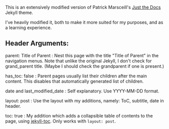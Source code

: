 
This is an extensively modified version of Patrick Marsceill's [Just the Docs](https://github.com/just-the-docs/just-the-docs) Jekyll theme.

I've heavily modified it, both to make it more suited for my purposes,
and as a learning experience.

## Header Arguments:

parent: Title of Parent
: Nest this page with the title "Title of Parent" in the navigation menus. Note that unlike the original Jekyll, I don't check for grand_parent title. (Maybe I should check the grandparent if one is present.)

has_toc: false
: Parent pages usually list their children after the main content. This disables that automatically generated list of children.

date and last_modified_date
: Self explanatory. Use YYYY-MM-DD format.

layout: post
: Use the layout with my additions, namely: ToC, subtitle, date in header.

toc: true
: My addition which adds a collapsible table of contents to the page, using [jekyll-toc](https://github.com/toshimaru/jekyll-toc). Only works with `layout: post`.
